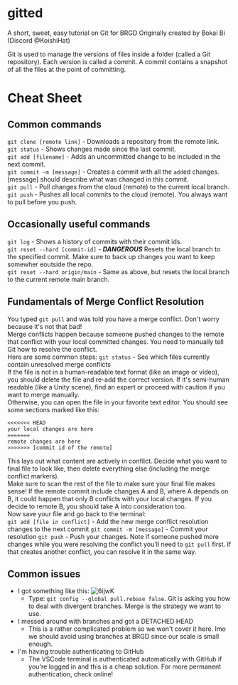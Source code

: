 # gitted
A short, sweet, easy tutorial on Git for BRGD
Originally created by Bokai Bi (Discord @KoishiHat)

Git is used to manage the versions of files inside a folder (called a Git repository). Each version is called a commit. A commit contains a snapshot of all the files at the point of committing. 

# Cheat Sheet
## Common commands
`git clone [remote link]` - Downloads a repository from the remote link.  
`git status` - Shows changes made since the last commit.  
`git add [filename]` - Adds an uncommitted change to be included in the next commit.  
`git commit -m [message]` - Creates a commit with all the `add`ed changes. [message] should describe what was changed in this commit.  
`git pull` - Pull changes from the cloud (remote) to the current local branch.  
`git push` - Pushes all local commits to the cloud (remote). You always want to pull before you push.  

## Occasionally useful commands
`git log` - Shows a history of commits with their commit ids.  
`git reset --hard [commit-id]` - ***DANGEROUS*** Resets the local branch to the specified commit. Make sure to back up changes you want to keep somewher eoutside the repo.  
`git reset --hard origin/main` - Same as above, but resets the local branch to the current remote main branch.  

## Fundamentals of Merge Conflict Resolution
You typed `git pull` and was told you have a merge conflict. Don't worry because it's not that bad!  
Merge conflicts happen because someone pushed changes to the remote that conflict with your local committed changes. You need to manually tell Git how to resolve the conflict.  
Here are some common steps:
`git status` - See which files currently contain unresolved merge conflicts  
If the file is not in a human-readable text format (like an image or video), you should delete the file and re-add the correct version. If it's semi-human readable (like a Unity scene), find an expert or proceed with caution if you want to merge manually.  
Otherwise, you can open the file in your favorite text editor. You should see some sections marked like this:  
```
<<<<<<< HEAD
your local changes are here
=======
remote changes are here
>>>>>>> [commit id of the remote]
```
This lays out what content are actively in conflict. Decide what you want to final file to look like, then delete everything else (including the merge conflict markers).  
Make sure to scan the rest of the file to make sure your final file makes sense! If the remote commit include changes A and B, where A depends on B, it could happen that only B conflicts with your local changes. If you decide to remote B, you should take A into consideration too.  
Now save your file and go back to the terminal:  
`git add [file in conflict]` - Add the new merge conflict resolution changes to the next commit
`git commit -m [message]` - Commit your resolution
`git push` - Push your changes. Note if someone pushed more changes while you were resolving the conflict you'll need to `git pull` first. If that creates another conflict, you can resolve it in the same way.  

## Common issues
- I got something like this: ![6ijwK](https://github.com/user-attachments/assets/57c5b6ad-43d1-4d83-bb32-a6b7c36c8f36)
  - Type: `git config --global pull.rebase false`. Git is asking you how to deal with divergent branches. Merge is the strategy we want to use.
- I messed around with branches and got a DETACHED HEAD
  - This is a rather complicated problem so we won't cover it here. Imo we should avoid using branches at BRGD since our scale is small enough.
- I'm having trouble authenticating to GitHub
  - The VSCode terminal is authenticated automatically with GitHub if you're logged in and this is a cheap solution. For more permanent authentication, check online!
